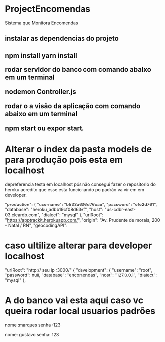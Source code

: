 # ProjectEncomendas
Sistema que Monitora Encomendas

<h2>instalar as dependencias do projeto<h2>

 npm install 
 yarn install 
 
 rodar servidor do banco com comando abaixo em um terminal
 
 nodemon Controller.js
 
 rodar o a visão da aplicação com comando abaixo em um terminal
 
 npm start ou expor start.
 
 
 # Alterar o index da pasta models de para produção pois esta em localhost
  depreferencia testa em localhost pós não consegui fazer o repositorio do heroku
  acredito que esse esta  funcionando po padrão va vir em em developer.

   "production": {
    "username": "b533a636d76cae",
    "password": "efe2d761",
    "database": "heroku_adbb19cf08d63ef",
    "host": "us-cdbr-east-03.cleardb.com",
    "dialect": "mysql"
  },
  "urlRoot": "https://apptrackit.herokuapp.com/",
  "origin": "Av. Prudente de morais, 200 - Natal / RN",
  "geocodingAPI": 

  # caso ultilize alterar para developer localhost

  "urlRoot": "http:// seu ip :3000/"
  {
  "development": {
    "username": "root",
    "password": null,
    "database": "encomendas",
    "host": "127.0.0.1",
    "dialect": "mysql"
  },
# A do banco vai esta aqui caso vc queira rodar local usuarios padrões
nome :marques
senha :123

nome: gustavo
senha: 123
